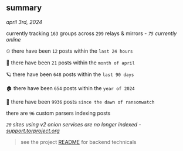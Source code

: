 
## summary
_april 3rd, 2024_

currently tracking `163` groups across `299` relays & mirrors - _`75` currently online_

⏲ there have been `12` posts within the `last 24 hours`

🦈 there have been `21` posts within the `month of april`

🪐 there have been `648` posts within the `last 90 days`

🏚 there have been `654` posts within the `year of 2024`

🦕 there have been `9936` posts `since the dawn of ransomwatch`

there are `96` custom parsers indexing posts

_`20` sites using v2 onion services are no longer indexed - [support.torproject.org](https://support.torproject.org/onionservices/v2-deprecation/)_

> see the project [README](https://github.com/joshhighet/ransomwatch#ransomwatch--) for backend technicals
